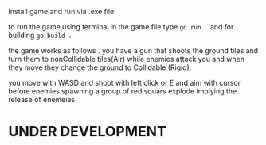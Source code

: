 Install game and run via .exe file 

to run the game using terminal in the game file type
```go run .```
and for building 
```go build .```

the game works as follows . you have a gun that shoots the ground
tiles and turn them to nonCollidable tiles(Air)
 while enemies attack you and when they move they change the ground to 
Collidable (Rigid).

you move with WASD and shoot with left click or E and aim with cursor
before enemies spawning a group of red squars explode implying the release of enemeies



UNDER DEVELOPMENT   
==========================
